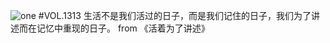 ![one](http://image.wufazhuce.com/FoLAXt8KiMHazDwaSf2EHlFG4ivX)
#VOL.1313
生活不是我们活过的日子，而是我们记住的日子，我们为了讲述而在记忆中重现的日子。 from 《活着为了讲述》